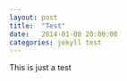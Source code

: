 ```yaml
---
layout: post
title:  "Test"
date:   2014-01-08 20:00:00
categories: jekyll test
---
```


This is just a test
